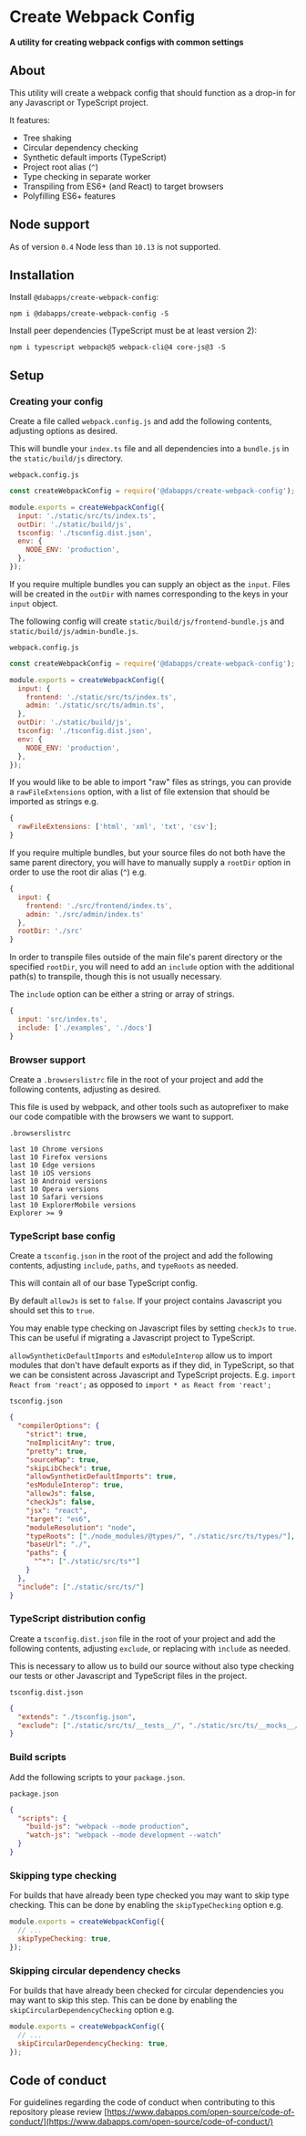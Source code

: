 # Create Webpack Config

**A utility for creating webpack configs with common settings**

## About

This utility will create a webpack config that should function as a drop-in for any Javascript or TypeScript project.

It features:

- Tree shaking
- Circular dependency checking
- Synthetic default imports (TypeScript)
- Project root alias (`^`)
- Type checking in separate worker
- Transpiling from ES6+ (and React) to target browsers
- Polyfilling ES6+ features

## Node support

As of version `0.4` Node less than `10.13` is not supported.

## Installation

Install `@dabapps/create-webpack-config`:

```shell
npm i @dabapps/create-webpack-config -S
```

Install peer dependencies (TypeScript must be at least version 2):

```shell
npm i typescript webpack@5 webpack-cli@4 core-js@3 -S
```

## Setup

### Creating your config

Create a file called `webpack.config.js` and add the following contents, adjusting options as desired.

This will bundle your `index.ts` file and all dependencies into a `bundle.js` in the `static/build/js` directory.

`webpack.config.js`

```js
const createWebpackConfig = require('@dabapps/create-webpack-config');

module.exports = createWebpackConfig({
  input: './static/src/ts/index.ts',
  outDir: './static/build/js',
  tsconfig: './tsconfig.dist.json',
  env: {
    NODE_ENV: 'production',
  },
});
```

If you require multiple bundles you can supply an object as the `input`. Files will be created in the `outDir` with names corresponding to the keys in your `input` object.

The following config will create `static/build/js/frontend-bundle.js` and `static/build/js/admin-bundle.js`.

`webpack.config.js`

```js
const createWebpackConfig = require('@dabapps/create-webpack-config');

module.exports = createWebpackConfig({
  input: {
    frontend: './static/src/ts/index.ts',
    admin: './static/src/ts/admin.ts',
  },
  outDir: './static/build/js',
  tsconfig: './tsconfig.dist.json',
  env: {
    NODE_ENV: 'production',
  },
});
```

If you would like to be able to import "raw" files as strings, you can provide a `rawFileExtensions` option, with a list of file extension that should be imported as strings e.g.

```js
{
  rawFileExtensions: ['html', 'xml', 'txt', 'csv'];
}
```

If you require multiple bundles, but your source files do not both have the same parent directory, you will have to manually supply a `rootDir` option in order to use the root dir alias (`^`) e.g.

```js
{
  input: {
    frontend: './src/frontend/index.ts',
    admin: './src/admin/index.ts'
  },
  rootDir: './src'
}
```

In order to transpile files outside of the main file's parent directory or the specified `rootDir`, you will need to add an `include` option with the additional path(s) to transpile, though this is not usually necessary.

The `include` option can be either a string or array of strings.

```js
{
  input: 'src/index.ts',
  include: ['./examples', './docs']
}
```

### Browser support

Create a `.browserslistrc` file in the root of your project and add the following contents, adjusting as desired.

This file is used by webpack, and other tools such as autoprefixer to make our code compatible with the browsers we want to support.

`.browserslistrc`

```
last 10 Chrome versions
last 10 Firefox versions
last 10 Edge versions
last 10 iOS versions
last 10 Android versions
last 10 Opera versions
last 10 Safari versions
last 10 ExplorerMobile versions
Explorer >= 9
```

### TypeScript base config

Create a `tsconfig.json` in the root of the project and add the following contents, adjusting `include`, `paths`, and `typeRoots` as needed.

This will contain all of our base TypeScript config.

By default `allowJs` is set to `false`. If your project contains Javascript you should set this to `true`.

You may enable type checking on Javascript files by setting `checkJs` to `true`. This can be useful if migrating a Javascript project to TypeScript.

`allowSyntheticDefaultImports` and `esModuleInterop` allow us to import modules that don't have default exports as if they did, in TypeScript, so that we can be consistent across Javascript and TypeScript projects. E.g. `import React from 'react';` as opposed to `import * as React from 'react';`

`tsconfig.json`

```json
{
  "compilerOptions": {
    "strict": true,
    "noImplicitAny": true,
    "pretty": true,
    "sourceMap": true,
    "skipLibCheck": true,
    "allowSyntheticDefaultImports": true,
    "esModuleInterop": true,
    "allowJs": false,
    "checkJs": false,
    "jsx": "react",
    "target": "es6",
    "moduleResolution": "node",
    "typeRoots": ["./node_modules/@types/", "./static/src/ts/types/"],
    "baseUrl": "./",
    "paths": {
      "^*": ["./static/src/ts*"]
    }
  },
  "include": ["./static/src/ts/"]
}
```

### TypeScript distribution config

Create a `tsconfig.dist.json` file in the root of your project and add the following contents, adjusting `exclude`, or replacing with `include` as needed.

This is necessary to allow us to build our source without also type checking our tests or other Javascript and TypeScript files in the project.

`tsconfig.dist.json`

```json
{
  "extends": "./tsconfig.json",
  "exclude": ["./static/src/ts/__tests__/", "./static/src/ts/__mocks__/"]
}
```

### Build scripts

Add the following scripts to your `package.json`.

`package.json`

```json
{
  "scripts": {
    "build-js": "webpack --mode production",
    "watch-js": "webpack --mode development --watch"
  }
}
```

### Skipping type checking

For builds that have already been type checked you may want to skip type checking. This can be done by enabling the `skipTypeChecking` option e.g.

```js
module.exports = createWebpackConfig({
  // ...
  skipTypeChecking: true,
});
```

### Skipping circular dependency checks

For builds that have already been checked for circular dependencies you may want to skip this step. This can be done by enabling the `skipCircularDependencyChecking` option e.g.

```js
module.exports = createWebpackConfig({
  // ...
  skipCircularDependencyChecking: true,
});
```

## Code of conduct

For guidelines regarding the code of conduct when contributing to this repository please review [https://www.dabapps.com/open-source/code-of-conduct/](https://www.dabapps.com/open-source/code-of-conduct/)
